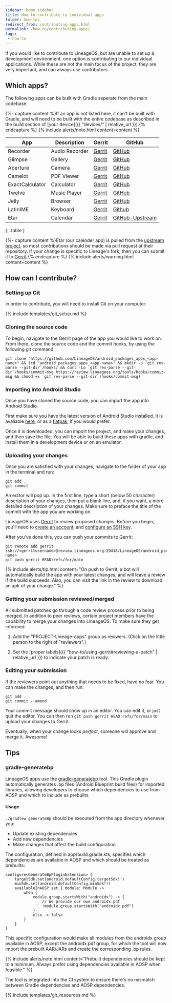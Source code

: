 ```yaml
---
sidebar: home_sidebar
title: How to contribute to individual apps
folder: how-tos
redirect_from: contributing-apps.html
permalink: /how-to/contributing-apps/
tags:
 - how-to
---
```


If you would like to contribute to LineageOS, but are unable to set up a development environment, one option is contributing to our individual applications. While these are not the main focus of the project, they are very important, and can always use contributors.

## Which apps?

The following apps can be built with Gradle seperate from the main codebase.

{%- capture content %}If an app is not listed here, it can't be built with Gradle, and will need to be built with the entire codebase as described in the build section of [your device]({{ "devices/" | relative_url }}).{% endcapture %}
{% include alerts/note.html content=content %}

| App             | Description        | Gerrit                                                                                   | GitHub                                                             |
|-----------------|--------------------|------------------------------------------------------------------------------------------|--------------------------------------------------------------------|
| Recorder       | Audio Recorder  | [Gerrit](https://review.lineageos.org/admin/repos/LineageOS/android_packages_apps_Recorder)       | [GitHub](https://github.com/LineageOS/android_packages_apps_Recorder)       |
| Glimpse         | Gallery            | [Gerrit](https://review.lineageos.org/admin/repos/LineageOS/android_packages_apps_Glimpse)         | [GitHub](https://github.com/LineageOS/android_packages_apps_Glimpse)         |
| Aperture        | Camera             | [Gerrit](https://review.lineageos.org/admin/repos/LineageOS/android_packages_apps_Aperture)        | [GitHub](https://github.com/LineageOS/android_packages_apps_Aperture)        |
| Camelot         | PDF Viewer         | [Gerrit](https://review.lineageos.org/admin/repos/LineageOS/android_packages_apps_Camelot)         | [GitHub](https://github.com/LineageOS/android_packages_apps_Camelot)         |
| ExactCalculator | Calculator         | [Gerrit](https://review.lineageos.org/admin/repos/LineageOS/android_packages_apps_ExactCalculator) | [GitHub](https://github.com/LineageOS/android_packages_apps_ExactCalculator) |
| Twelve          | Music Player       | [Gerrit](https://review.lineageos.org/admin/repos/LineageOS/android_packages_apps_Twelve)          | [GitHub](https://github.com/LineageOS/android_packages_apps_Twelve)          |
| Jelly           | Browser            | [Gerrit](https://review.lineageos.org/admin/repos/LineageOS/android_packages_apps_Jelly)           | [GitHub](https://github.com/LineageOS/android_packages_apps_Jelly)           |
| LatinIME        | Keyboard           | [Gerrit](https://review.lineageos.org/admin/repos/LineageOS/android_packages_inputmethods_LatinIME)              | [Github](https://github.com/LineageOS/android_packages_inputmethods_LatinIME)              |
| Etar            | Calendar           | [Gerrit](https://review.lineageos.org/admin/repos/LineageOS/android_packages_apps_Etar)            | [GitHub-Upstream](https://github.com/Etar-Group/Etar-Calendar)            |
{: .table }

{%- capture content %}Etar (our calender app) is pulled from the [upstream project](https://github.com/Etar-Group/Etar-Calendar), so most contributions should be made via pull request at their repository. If your change is specific to Lineage's fork, then you can submit it to [Gerrit](https://review.lineageos.org/admin/repos/LineageOS/android_packages_apps_Etar).{% endcapture %}
{% include alerts/warning.html content=content %}

## How can I contribute?

### Setting up Git

In order to contribute, you will need to install Git on your computer.

{% include templates/git_setup.md %}

### Cloning the source code

To begin, navigate to the Gerrit page of the app you would like to work on. From there, clone the source code and the commit hooks, by using the following git command:

```
git clone "https://github.com/LineageOS/android_packages_apps_<app-name>" && (cd "android_packages_apps_<app-name>" && mkdir -p `git rev-parse --git-dir`/hooks/ && curl -Lo `git rev-parse --git-dir`/hooks/commit-msg https://review.lineageos.org/tools/hooks/commit-msg && chmod +x `git rev-parse --git-dir`/hooks/commit-msg)
```

### Importing into Android Studio

Once you have cloned the source code, you can import the app into Android Studio. 

First make sure you have the latest version of Android Studio installed. It is avaliable [here](https://developer.android.com/studio), or as a [flatpak](https://flathub.org/apps/com.google.AndroidStudio), if you would prefer.

Once it is downloaded, you can import the project, and make your changes, and then save the file. You will be able to build these apps with gradle, and install them in a development device or on an emulator.

### Uploading your changes

Once you are satisfied with your changes, navigate to the folder of your app in the terminal and run: 

```
git add .
git commit
```

An editor will pop up. In the first line, type a short (below 50 character) description of your changes,
then put a blank line, and, if you want, a more detailed description of your changes. Make sure to preface the title of the commit with the app you are working on.

LineageOS uses [Gerrit](https://review.lineageos.org/) to review proposed changes. Before you begin,
you'll need to [create an account](https://review.lineageos.org/login/%23%2Fregister%2Fq%2Fstatus%3Aopen),
and [configure an SSH key](https://review.lineageos.org/Documentation/user-upload.html#ssh).

After you've done this, you can push your commits to Gerrit:

```
git remote add gerrit ssh://<gerritusername>@review.lineageos.org:29418/LineageOS/android_packages_apps_<app-name>
git push gerrit HEAD:refs/for/main
```
{% include alerts/tip.html content="On push to Gerrit, a bot will automatically build the app with your latest changes, and will leave a review if the build succeeds. Also, you can visit the link in the review to download an apk of your change." %}

### Getting your submission reviewed/merged

All submitted patches go through a code review process prior to being merged. In addition to peer reviews, certain project members have the capability to merge your changes into LineageOS.
To make sure they get informed:

1) Add the "PROJECT-Lineage-apps" group as reviwers. (Click on the little person to the right of "reviewers".)

2) Set the [proper labels]({{ "how-to/using-gerrit#reviewing-a-patch" | relative_url }}) to indicate your patch is ready.

### Editing your submission

If the reviewers point out anything that needs to be fixed, have no fear. You can make the changes, and then run:

```
git add .
git commit --amend
```

Your commit message should show up in an editor. You can edit it, or just quit the editor. You can then run `git push gerrit HEAD:refs/for/main` to upload your changes to Gerrit. 

Eventually, when your change looks _perfect_, someone will approve and merge it. Awesome!

## Tips

### gradle-generatebp

LineageOS apps use the [gradle-generatebp](https://github.com/lineage-next/gradle-generatebp) tool. This Gradle plugin automatically generates .bp files (Android Blueprint build files) for imported libraries, allowing developers to choose which dependencies to use from AOSP and which to include as prebuilts.

#### Usage

`./gradlew generateBp` should be executed from the app directory whenever you:

- Update existing dependencies
- Add new dependencies
- Make changes that affect the build configuration

The configuration, defined in app/build.gradle.kts, specifies which dependencies are available in AOSP and which should be treated as prebuilts:

```
configure<GenerateBpPluginExtension> {
    targetSdk.set(android.defaultConfig.targetSdk!!)
    minSdk.set(android.defaultConfig.minSdk!!)
    availableInAOSP.set { module: Module ->
        when {
            module.group.startsWith("androidx") -> {
                // We provide our own androidx.pdf
                !module.group.startsWith("androidx.pdf")
            }
            else -> false
        }
    }
}
```

This specific configuration would make all modules from the androidx group available in AOSP, except the androidx.pdf group, for which the tool will now import the prebuilt AAR/JARs and create the corresponding .bp rules.

{% include alerts/note.html content="Prebuilt dependencies should be kept to a minimum. Always prefer using dependencies available in AOSP when feasible." %}

The tool is integrated into the CI system to ensure there's no mismatch between Gradle dependencies and AOSP dependencies.

{% include templates/git_resources.md %}
